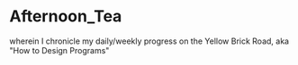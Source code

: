 Afternoon_Tea
=============

wherein I chronicle my daily/weekly progress on the Yellow Brick Road, aka "How to Design Programs"